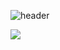 ![header](https://capsule-render.vercel.app/api?type=waving&color=gradient&height=300&section=header&text=welcome😊😊)

<img src = "https://img.shields.io/badge/cplusplus-00599C?style=flat-square&logo=cplusplus&logoColor=white"/>
